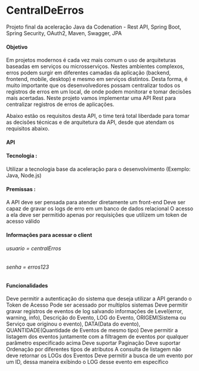 # CentralDeErros 
Projeto final da aceleração Java da Codenation - Rest API, Spring Boot, Spring Security, OAuth2, Maven, Swagger, JPA 

#### Objetivo

Em projetos modernos é cada vez mais comum o uso de arquiteturas baseadas em serviços ou microsserviços. Nestes ambientes complexos, erros podem surgir em diferentes camadas da aplicação (backend, frontend, mobile, desktop) e mesmo em serviços distintos. Desta forma, é muito importante que os desenvolvedores possam centralizar todos os registros de erros em um local, de onde podem monitorar e tomar decisões mais acertadas. Neste projeto vamos implementar uma API Rest para centralizar registros de erros de aplicações.

Abaixo estão os requisitos desta API, o time terá total liberdade para tomar as decisões técnicas e de arquitetura da API, desde que atendam os requisitos abaixo.
#### API  
#### Tecnologia : 

Utilizar a tecnologia base da aceleração para o desenvolvimento (Exemplo: Java, Node.js)

#### Premissas : 

A API deve ser pensada para atender diretamente um front-end
Deve ser capaz de gravar os logs de erro em um banco de dados relacional
O acesso a ela deve ser permitido apenas por requisições que utilizem um token de acesso válido

#### Informações para acessar o client
###### usuario = centralErros
###### senha = erros123

#### Funcionalidades

Deve permitir a autenticação do sistema que deseja utilizar a API gerando o Token de Acesso
Pode ser acessado por multiplos sistemas
Deve permitir gravar registros de eventos de log salvando informações de Level(error, warning, info), Descrição do Evento, LOG do Evento, ORIGEM(Sistema ou Serviço que originou o evento), DATA(Data do evento), QUANTIDADE(Quantidade de Eventos de mesmo tipo)
Deve permitir a listagem dos eventos juntamente com a filtragem de eventos por qualquer parâmetro especificado acima
Deve suportar Paginação
Deve suportar Ordenação por diferentes tipos de atributos
A consulta de listagem não deve retornar os LOGs dos Eventos
Deve permitir a busca de um evento por um ID, dessa maneira exibindo o LOG desse evento em específico
